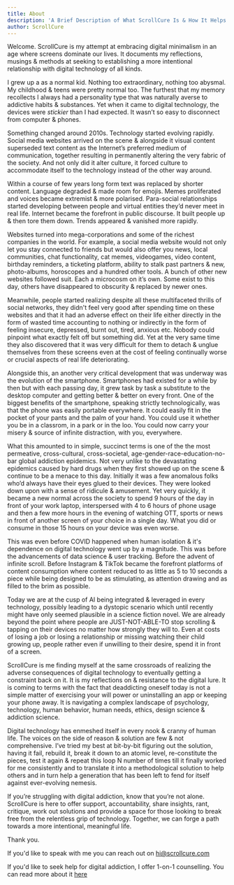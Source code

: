 ```yaml
---
title: About
description: 'A Brief Description of What ScrollCure Is & How It Helps People'
author: ScrollCure
---
```


Welcome. ScrollCure is my attempt at embracing digital minimalism in an age where screens dominate our lives. It documents my reflections, musings & methods at seeking to establishing a more intentional relationship with digital technology of all kinds.

I grew up a as a normal kid. Nothing too extraordinary, nothing too abysmal. My childhood & teens were pretty normal too. The furthest that my memory recollects I always had a personality type that was naturally averse to addictive habits & substances. Yet when it came to digital technology, the devices were *stickier* than I had expected. It wasn’t so easy to disconnect from computer & phones. 

Something changed around 2010s. Technology started evolving rapidly. Social media websites arrived on the scene & alongside it visual content superseded text content as the Internet’s preferred medium of communication, together resulting in permanently altering the very fabric of the society. And not only did it alter culture, it forced culture to accommodate itself to the technology instead of the other way around.

Within a course of few years long form text was replaced by shorter content. Language degraded & made room for emojis. Memes proliferated and voices became extremist & more polarised. Para-social relationships started developing between people and virtual entities they’d never meet in real life. Internet became the forefront in public discourse. It built people up & then tore them down. Trends appeared & vanished more rapidly. 

Websites turned into mega-corporations and some of the richest companies in the world.  For example, a social media website would not only let you stay connected to friends but would also offer you news, local communities, chat functionality, cat memes, videogames, video content, birthday reminders, a ticketing platform, ability to stalk past partners & new, photo-albums, horoscopes and a hundred other tools. A bunch of other new websites followed suit. Each a microcosm on it’s own. Some exist to this day, others have disappeared to obscurity & replaced by newer ones.

Meanwhile, people started realizing despite all these multifaceted thrills of social networks, they didn't feel very good after spending time on these websites and that it had an adverse effect on their life either directly in the form of wasted time accounting to nothing or indirectly in the form of feeling insecure, depressed, burnt out, tired, anxious etc. Nobody could pinpoint what exactly felt off but something did. Yet at the very same time they also discovered that it was very difficult for them to detach & unglue themselves from these screens even at the cost of feeling continually worse or crucial aspects of real life deteriorating.

Alongside this, an another very critical development that was underway was the evolution of the smartphone. Smartphones had existed for a while by then but with each passing day, it grew task by task a substitute to the desktop computer and getting better & better on every front. One of the biggest benefits of the smartphone, speaking strictly technologically, was that the phone was easily portable everywhere. It could easily fit in the pocket of your pants and the palm of your hand. You could use it whether you be in a classrom, in a park or in the loo. You could now carry your misery & source of infinite distraction, with you, everywhere.

What this amounted to in simple, succinct terms is one of the the most permeative, cross-cultural, cross-societal, age-gender-race-education-no-bar global addiction epidemics. Not very unlike to the devastating epidemics caused by hard drugs when they first showed up on the scene & continue to be a menace to this day. Initially it was a few anomalous folks who’d always have their eyes glued to their devices. They were looked down upon with a sense of ridicule & amusement. Yet very quickly, it became a new normal across the society to spend 9 hours of the day in front of your work laptop, interspersed with 4 to 6 hours of phone usage and then a few more hours in the evening of watching OTT, sports or news in front of another screen of your choice in a single day. What you did or consume in those 15 hours on your device was even worse. 

This was even before COVID happened when human isolation & it's dependence on digital technology went up by a magnitude. This was before the advancements of data science & user tracking. Before the advent of infinite scroll. Before Instagram & TikTok became the forefront platforms of content consumption where content reduced to as little as 5 to 10 seconds a piece while being designed to be as stimulating, as attention drawing and as filled to the brim as possible.

Today we are at the cusp of AI being integrated & leveraged in every technology, possibly leading to a dystopic scenario which until recently might have only seemed plausible in a science fiction novel. We are already beyond the point where people are JUST-NOT-ABLE-TO stop scrolling & tapping on their devices no matter how strongly they will to. Even at costs of losing a job or losing a relationship or missing watching their child growing up, people rather even if unwilling to their desire, spend it in front of a screen.

ScrollCure is me finding myself at the same crossroads of realizing the adverse consequences of digital technology to eventually getting a constraint back on it. It is my reflections on & resistance to the digital lure. It is coming to terms with the fact that deaddicting oneself today is not a simple matter of exercising your will power or uninstalling an app or keeping your phone away. It is navigating a complex landscape of psychology, technology, human behavior, human needs, ethics, design science & addiction science. 

Digital technology has enmeshed itself in every nook & cranny of human life. The voices on the side of reason & solution are few & not comprehensive. I’ve tried my best at bit-by-bit figuring out the solution, having it fail, rebuild it, break it down to an atomic level, re-constitute the pieces, test it again & repeat this loop N number of times till it finally worked for me consistently and to translate it into a methodological solution to help others and in turn help a generation that has been left to fend for itself against ever-evolving nemesis. 

If you’re struggling with digital addiction, know that you’re not alone. ScrollCure is here to offer support, accountability, share insights, rant, critique, work out solutions and provide a space for those looking to break free from the relentless grip of technology. Together, we can forge a path towards a more intentional, meaningful life.

Thank you.

If you'd like to speak with me you can reach out on hi@scrollcure.com

If you'd like to seek help for digital addiction, I offer 1-on-1 counselling. You can read more about it [here](https://scrollcure.com/pages/seek-help)

